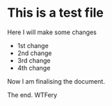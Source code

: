 # This is a test file

Here I will make some changes
* 1st change
* 2nd change
* 3rd change
* 4th change

Now I am finalising the document.

The end.
WTFery